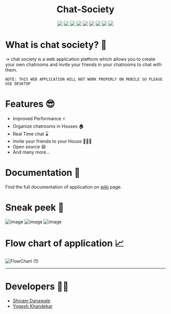 <h1 align="center">Chat-Society</h1>
<div align="center">
<img src="https://img.shields.io/badge/React-20232A?style=for-the-badge&logo=react&logoColor=61DAFB"/> 
<img src="https://img.shields.io/badge/React_Router-CA4245?style=for-the-badge&logo=react-router&logoColor=white"/>
<img src="https://img.shields.io/badge/Node.js-43853D?style=for-the-badge&logo=node.js&logoColor=white"/>
<img src="https://img.shields.io/badge/express.js-%23404d59.svg?style=for-the-badge&logo=express&logoColor=%2361DAFB"/>
<img src="https://img.shields.io/badge/MongoDB-4EA94B?style=for-the-badge&logo=mongodb&logoColor=white"/>
<img src="https://img.shields.io/badge/Firebase-039BE5?style=for-the-badge&logo=Firebase&logoColor=white"/>
<img src="https://img.shields.io/badge/Tailwind_CSS-38B2AC?style=for-the-badge&logo=tailwind-css&logoColor=white"/>
<img src="https://img.shields.io/badge/Socket.io-black?style=for-the-badge&logo=socket.io&badgeColor=010101"/>
<img src="https://img.shields.io/badge/Prisma-3982CE?style=for-the-badge&logo=Prisma&logoColor=white"/>
</div>

# What is chat society? 🤔

-> chat society is a web application platform which allows you to create your own chatrooms and invite your friends in your chatrooms to chat with them.

```
NOTE: THIS WEB APPLICATION WILL NOT WORK PROPERLY ON MOBILE SO PLEASE USE DESKTOP
```

# Features 😎

- Improved Performance ⚡
- Organize chatrooms in Houses 🏠
- Real Time chat ⌛
- Invite your friends to your House 🧑‍🤝‍🧑
- Open source 😄
- And many more...

# Documentation 📝

Find the full documentation of application on [wiki](https://github.com/shivam1317/Chat-Society/wiki) page.

# Sneak peek 👀

![image](https://user-images.githubusercontent.com/70281451/210524065-a7091181-6397-408a-8e9d-ea6c5594d4af.png)
![image](https://user-images.githubusercontent.com/70281451/217275299-41c2de1f-ffc7-4ac9-bd8b-62931314df5c.png)
![image](https://user-images.githubusercontent.com/70281451/217275611-b281097e-3003-46bc-864e-8a9f9603ed23.png)

# Flow chart of application 📈

![FlowChart (1)](https://user-images.githubusercontent.com/70281451/210534603-ea6b53ee-b1a5-4424-bddb-c313f296bb9b.png)

---

# Developers 🧑‍💻

- [Shivam Danawale](https://github.com/shivam1317)
- [Yogesh Khandekar](https://github.com/KYogesh20)
